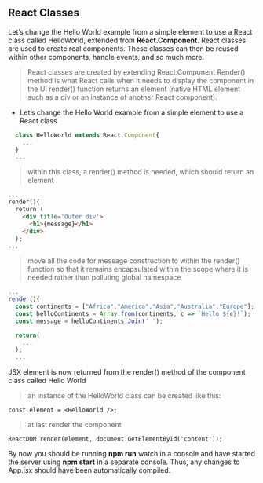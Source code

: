 
## React Classes

Let’s change the Hello World example from a simple element to use a React class called HelloWorld,
extended from **React.Component**. React classes are used to create real components. These classes can then be reused within other components, handle events, and so much more. <br />
 > React classes are created by extending React.Component
 > Render() method is what React calls when it needs to display the component in the UI
 > render() function returns an element (native HTML element such as a div or an instance of 
 > another React component).

 - Let’s change the Hello World example from a simple element to use a React class
  
```js
  class HelloWorld extends React.Component{
    ...
  }
  ...
```
 > within this class, a render() method is needed, which should return an element

```html
...
render(){
  return (
    <div title='Outer div'>
      <h1>{message}</h1>
    </div>
  );
...
```
 > move all the code for message construction to within the render() function
 > so that it remains encapsulated within the scope where it is needed rather than polluting 
 > global namespace

```js
...
render(){
  const continents = ["Africa","America","Asia","Australia","Europe"];
  const helloContinents = Array.from(continents, c => `Hello ${c}!`);
  const message = helloContinents.Join(' ');

  return(
    ...
  );
  ...
```
JSX element is now returned from the render() method of the component class called
Hello World<br />
 > an instance of the HelloWorld class can be created like this:

`const element = <HelloWorld />;`

 > at last render the component

`ReactDOM.render(element, document.GetElementById('content'));`

By now you should be running <b>npm run</b> watch in a console and have started the server using <b>npm start</b> in a separate console. Thus, any changes to App.jsx should have been automatically compiled.

